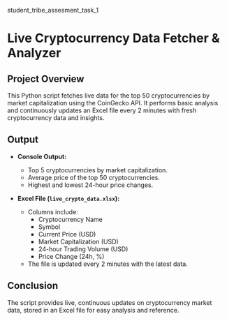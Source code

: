 student_tribe_assesment_task_1
# Live Cryptocurrency Data Fetcher & Analyzer

## Project Overview

This Python script fetches live data for the top 50 cryptocurrencies by market capitalization using the CoinGecko API. It performs basic analysis and continuously updates an Excel file every 2 minutes with fresh cryptocurrency data and insights.

## Output

- **Console Output:**
  - Top 5 cryptocurrencies by market capitalization.
  - Average price of the top 50 cryptocurrencies.
  - Highest and lowest 24-hour price changes.

- **Excel File (`live_crypto_data.xlsx`):**
  - Columns include:
    - Cryptocurrency Name
    - Symbol
    - Current Price (USD)
    - Market Capitalization (USD)
    - 24-hour Trading Volume (USD)
    - Price Change (24h, %)
  - The file is updated every 2 minutes with the latest data.

## Conclusion

The script provides live, continuous updates on cryptocurrency market data, stored in an Excel file for easy analysis and reference.
